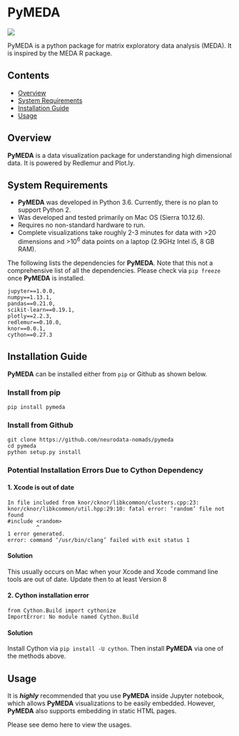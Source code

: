# PyMEDA
![](https://travis-ci.org/neurodata-nomads/pymeda.svg?branch=master)

PyMEDA is a python package for matrix exploratory data analysis (MEDA). It is inspired by the MEDA R package.

## Contents
- [Overview](#overview)
- [System Requirements](#system-requirements)
- [Installation Guide](#installation-guide)
- [Usage](#usage)

## Overview
**PyMEDA** is a data visualization package for understanding high dimensional data. It is powered by Redlemur and Plot.ly.

## System Requirements
  - **PyMEDA** was developed in Python 3.6. Currently, there is no plan to support Python 2.
  - Was developed and tested primarily on Mac OS (Sierra 10.12.6).
  - Requires no non-standard hardware to run.
  - Complete visualizations take roughly 2-3 minutes for data with >20 dimensions and >10<sup>6</sup> data points on a laptop (2.9GHz Intel i5, 8 GB RAM).

The following lists the dependencies for **PyMEDA**. Note that this not a comprehensive list of all the dependencies. Please check via `pip freeze` once **PyMEDA** is installed. 

```
jupyter==1.0.0,
numpy==1.13.1,
pandas==0.21.0,
scikit-learn==0.19.1,
plotly==2.2.3,
redlemur==0.10.0,
knor==0.0.1,
cython==0.27.3
```

## Installation Guide
**PyMEDA** can be installed either from `pip` or Github as shown below. 

### Install from pip

    pip install pymeda

### Install from Github

    git clone https://github.com/neurodata-nomads/pymeda
    cd pymeda
    python setup.py install

### Potential Installation Errors Due to Cython Dependency
#### 1. Xcode is out of date

    In file included from knor/cknor/libkcommon/clusters.cpp:23:
    knor/cknor/libkcommon/util.hpp:29:10: fatal error: ‘random’ file not found
    #include <random>
             ^
    1 error generated.
    error: command ‘/usr/bin/clang’ failed with exit status 1

#### Solution
This usually occurs on Mac when your Xcode and Xcode command line tools are out of 
date. Update then to at least Version 8

#### 2. Cython installation error

    from Cython.Build import cythonize
    ImportError: No module named Cython.Build

#### Solution
Install Cython via `pip install -U cython`. Then install **PyMEDA** via one of the methods above.

## Usage
It is **_highly_** recommended that you use **PyMEDA** inside Jupyter notebook, which allows **PyMEDA** visualizations to be easily embedded. However, **PyMEDA** also supports embedding in static HTML pages. 

Please see demo here to view the usages.